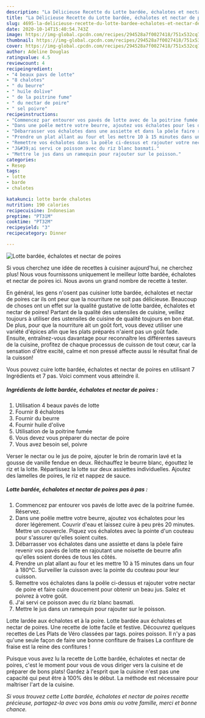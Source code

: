 ```yaml
---
description: "La Délicieuse Recette du Lotte bardée, échalotes et nectar de poires"
title: "La Délicieuse Recette du Lotte bardée, échalotes et nectar de poires"
slug: 4695-la-delicieuse-recette-du-lotte-bardee-echalotes-et-nectar-de-poires
date: 2020-10-14T15:40:54.743Z
image: https://img-global.cpcdn.com/recipes/294528a7f0027418/751x532cq70/lotte-bardee-echalotes-et-nectar-de-poires-photo-principale-de-la-recette.jpg
thumbnail: https://img-global.cpcdn.com/recipes/294528a7f0027418/751x532cq70/lotte-bardee-echalotes-et-nectar-de-poires-photo-principale-de-la-recette.jpg
cover: https://img-global.cpcdn.com/recipes/294528a7f0027418/751x532cq70/lotte-bardee-echalotes-et-nectar-de-poires-photo-principale-de-la-recette.jpg
author: Adeline Douglas
ratingvalue: 4.5
reviewcount: 4
recipeingredient:
- "4 beaux pavs de lotte"
- "8 chalotes"
- " du beurre"
- " huile dolive"
- " de la poitrine fume"
- " du nectar de poire"
- " sel poivre"
recipeinstructions:
- "Commencez par entourer vos pavés de lotte avec de la poitrine fumée. Réservez."
- "Dans une poêle mettre votre beurre, ajoutez vos échalotes pour les dorer légèrement. Couvrir d&#39;eau et laissez cuire à peu près 20 minutes. Mettre un couvercle. Piquez vos échalotes avec la pointe d&#39;un couteau pour s&#39;assurer qu&#39;elles soient cuites."
- "Débarrasser vos échalotes dans une assiette et dans la pôele faire revenir vos pavés de lotte en rajoutant une noisette de beurre afin qu&#39;elles soient dorées de tous les côtés."
- "Prendre un plat allant au four et les mettre 10 à 15 minutes dans un four à 180°C. Surveiller la cuisson avec la pointe du couteau pour leur cuisson."
- "Remettre vos échalotes dans la poêle ci-dessus et rajouter votre nectar de poire et faire cuire doucement pour obtenir un beau jus. Salez et poivrez à votre goût."
- "J&#39;ai servi ce poisson avec du riz blanc basmati."
- "Mettre le jus dans un ramequin pour rajouter sur le poisson."
categories:
- Resep
tags:
- lotte
- barde
- chalotes

katakunci: lotte barde chalotes 
nutrition: 190 calories
recipecuisine: Indonesian
preptime: "PT31M"
cooktime: "PT32M"
recipeyield: "3"
recipecategory: Dinner

---
```



![Lotte bardée, échalotes et nectar de poires](https://img-global.cpcdn.com/recipes/294528a7f0027418/751x532cq70/lotte-bardee-echalotes-et-nectar-de-poires-photo-principale-de-la-recette.jpg)

Si vous cherchez une idée de recettes à cuisiner aujourd'hui, ne cherchez plus! Nous vous fournissons uniquement le meilleur lotte bardée, échalotes et nectar de poires ici. Nous avons un grand nombre de recette à tester.

En général, les gens n'osent pas cuisiner lotte bardée, échalotes et nectar de poires car ils ont peur que la nourriture ne soit pas délicieuse. Beaucoup de choses ont un effet sur la qualité gustative de lotte bardée, échalotes et nectar de poires! Partant de la qualité des ustensiles de cuisine, veillez toujours à utiliser des ustensiles de cuisine de qualité toujours en bon état. De plus, pour que la nourriture ait un goût fort, vous devez utiliser une variété d'épices afin que les plats préparés n'aient pas un goût fade. Ensuite, entraînez-vous davantage pour reconnaître les différentes saveurs de la cuisine, profitez de chaque processus de cuisson de tout cœur, car la sensation d'être excité, calme et non pressé affecte aussi le résultat final de la cuisson!

<!--inarticleads1-->

Vous pouvez cuire lotte bardée, échalotes et nectar de poires en utilisant 7 Ingrédients et 7 pas. Voici comment vous atteindre il.

##### Ingrédients de lotte bardée, échalotes et nectar de poires :

1. Utilisation 4 beaux pavés de lotte
1. Fournir 8 échalotes
1. Fournir  du beurre
1. Fournir  huile d&#39;olive
1. Utilisation  de la poitrine fumée
1. Vous devez vous préparer  du nectar de poire
1. Vous avez besoin  sel, poivre


Verser le nectar ou le jus de poire, ajouter le brin de romarin lavé et la gousse de vanille fendue en deux. Réchauffez le beurre blanc, égouttez le riz et la lotte. Répartissez la lotte sur deux assiettes individuelles. Ajoutez des lamelles de poires, le riz et nappez de sauce. 

<!--inarticleads2-->

##### Lotte bardée, échalotes et nectar de poires pas à pas :

1. Commencez par entourer vos pavés de lotte avec de la poitrine fumée. Réservez.
1. Dans une poêle mettre votre beurre, ajoutez vos échalotes pour les dorer légèrement. Couvrir d&#39;eau et laissez cuire à peu près 20 minutes. Mettre un couvercle. Piquez vos échalotes avec la pointe d&#39;un couteau pour s&#39;assurer qu&#39;elles soient cuites.
1. Débarrasser vos échalotes dans une assiette et dans la pôele faire revenir vos pavés de lotte en rajoutant une noisette de beurre afin qu&#39;elles soient dorées de tous les côtés.
1. Prendre un plat allant au four et les mettre 10 à 15 minutes dans un four à 180°C. Surveiller la cuisson avec la pointe du couteau pour leur cuisson.
1. Remettre vos échalotes dans la poêle ci-dessus et rajouter votre nectar de poire et faire cuire doucement pour obtenir un beau jus. Salez et poivrez à votre goût.
1. J&#39;ai servi ce poisson avec du riz blanc basmati.
1. Mettre le jus dans un ramequin pour rajouter sur le poisson.


Lotte lardée aux échalotes et à la poire. Lotte bardée aux échalotes et nectar de poires. Une recette de lotte facile et festive. Découvrez quelques recettes de Les Plats de Véro classées par tags. poires poisson. Il n&#39;y a pas qu&#39;une seule façon de faire une bonne confiture de fraises La confiture de fraise est la reine des confitures ! 

<!--inarticleads1-->

<p>
Puisque vous avez lu la recette de Lotte bardée, échalotes et nectar de poires, c'est le moment pour vous de vous diriger vers la cuisine et de préparer de bons plats! Gardez à l'esprit que la cuisine n'est pas une capacité qui peut être à 100% dès le début. La méthode est nécessaire pour maîtriser l'art de la cuisine.
</p>

<p>
<i>Si vous trouvez cette Lotte bardée, échalotes et nectar de poires recette précieuse, partagez-la avec vos bons amis ou votre famille, merci et bonne chance.</i>
</p>
